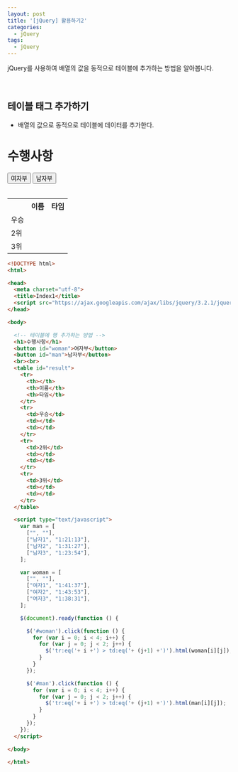 ```yaml
---
layout: post
title: '[jQuery] 활용하기2'
categories:
  - jQuery
tags:
  - jQuery
---
```


jQuery를 사용하여 배열의 값을 동적으로 테이블에 추가하는 방법을 알아봅니다.

<br>



## 테이블 태그 추가하기


- 배열의 값으로 동적으로 테이블에 데이터를 추가한다.

<div class="example">
  <h1>수행사항</h1>
  <button id="woman">여자부</button>
  <button id="man">남자부</button>
  <br><br>
  <table id="result">
    <tr>
      <th></th>
      <th>이름</th>
      <th>타임</th>
    </tr>
    <tr>
      <td>우승</td>
      <td></td>
      <td></td>
    </tr>
    <tr>
      <td>2위</td>
      <td></td>
      <td></td>
    </tr>
    <tr>
      <td>3위</td>
      <td></td>
      <td></td>
    </tr>
  </table>

  <script type="text/javascript">
    var man = [
      ["", ""],
      ["남자1", "1:21:13"],
      ["남자2", "1:31:27"],
      ["남자3", "1:23:54"],
    ];

    var woman = [
      ["", ""],
      ["여자1", "1:41:37"],
      ["여자2", "1:43:53"],
      ["여자3", "1:38:31"],
    ];

    $(document).ready(function () {

      $('#woman').click(function () {
        for (var i = 0; i < 4; i++) {
          for (var j = 0; j < 2; j++) {
            $('#result tr:eq('+ i +') > td:eq('+ (j+1) +')').html(woman[i][j]);
          }
        }
      });

      $('#man').click(function () {
        for (var i = 0; i < 4; i++) {
          for (var j = 0; j < 2; j++) {
            $('#result tr:eq('+ i +') > td:eq('+ (j+1) +')').html(man[i][j]);
          }
        }
      });
    });
  </script>
</div>

```html
<!DOCTYPE html>
<html>

<head>
  <meta charset="utf-8">
  <title>Index1</title>
  <script src="https://ajax.googleapis.com/ajax/libs/jquery/3.2.1/jquery.min.js"></script>
</head>

<body>

  <!-- 테이블에 행 추가하는 방법 -->
  <h1>수행사항</h1>
  <button id="woman">여자부</button>
  <button id="man">남자부</button>
  <br><br>
  <table id="result">
    <tr>
      <th></th>
      <th>이름</th>
      <th>타임</th>
    </tr>
    <tr>
      <td>우승</td>
      <td></td>
      <td></td>
    </tr>
    <tr>
      <td>2위</td>
      <td></td>
      <td></td>
    </tr>
    <tr>
      <td>3위</td>
      <td></td>
      <td></td>
    </tr>
  </table>

  <script type="text/javascript">
    var man = [
      ["", ""],
      ["남자1", "1:21:13"],
      ["남자2", "1:31:27"],
      ["남자3", "1:23:54"],
    ];

    var woman = [
      ["", ""],
      ["여자1", "1:41:37"],
      ["여자2", "1:43:53"],
      ["여자3", "1:38:31"],
    ];

    $(document).ready(function () {

      $('#woman').click(function () {
        for (var i = 0; i < 4; i++) {
          for (var j = 0; j < 2; j++) {
            $('tr:eq('+ i +') > td:eq('+ (j+1) +')').html(woman[i][j]);
          }
        }
      });

      $('#man').click(function () {
        for (var i = 0; i < 4; i++) {
          for (var j = 0; j < 2; j++) {
            $('tr:eq('+ i +') > td:eq('+ (j+1) +')').html(man[i][j]);
          }
        }
      });
    });
  </script>

</body>

</html>
```
